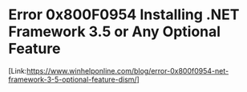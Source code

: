 # Error 0x800F0954 Installing .NET Framework 3.5 or Any Optional Feature
[Link:https://www.winhelponline.com/blog/error-0x800f0954-net-framework-3-5-optional-feature-dism/]
